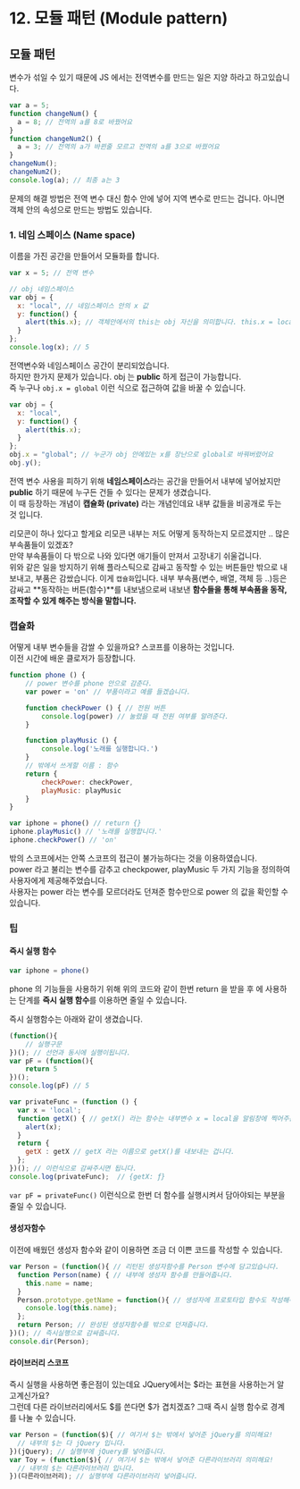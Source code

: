 # 12. 모듈 패턴 \(Module pattern\)

## 모듈 패턴

변수가 섞일 수 있기 때문에 JS 에서는 전역변수를 만드는 일은 지양 하라고 하고있습니다.

```javascript
var a = 5;
function changeNum() {
  a = 8; // 전역의 a를 8로 바꿨어요
}
function changeNum2() {
  a = 3; // 전역의 a가 바뀐줄 모르고 전역의 a를 3으로 바꿨어요
}
changeNum();
changeNum2();
console.log(a); // 최종 a는 3
```

문제의 해결 방법은 전역 변수 대신 함수 안에 넣어 지역 변수로 만드는 겁니다. 아니면 객체 안의 속성으로 만드는 방법도 있습니다.

### 1. 네임 스페이스 \(Name space\)

이름을 가진 공간을 만들어서 모듈화를 합니다.

```javascript
var x = 5; // 전역 변수

// obj 네임스페이스
var obj = {
  x: "local", // 네임스페이스 안의 x 값
  y: function() {
    alert(this.x); // 객체안에서의 this는 obj 자신을 의미합니다. this.x = local 입니다.
  }
};
console.log(x); // 5
```

전역변수와 네임스페이스 공간이 분리되었습니다.  
하지만 한가지 문제가 있습니다. obj 는 **public** 하게 접근이 가능합니다.  
즉 누구나 `obj.x = global` 이런 식으로 접근하여 값을 바꿀 수 있습니다.

```javascript
var obj = {
  x: "local",
  y: function() {
    alert(this.x);
  }
};
obj.x = "global"; // 누군가 obj 안에있는 x를 장난으로 global로 바꿔버렸어요
obj.y();
```

전역 변수 사용을 피하기 위해 **네임스페이스**라는 공간을 만들어서 내부에 넣어놨지만 **public** 하기 때문에 누구든 건들 수 있다는 문제가 생겼습니다.   
이 때 등장하는 개념이 **캡슐화 \(private\)** 라는 개념인데요 내부 값들을 비공개로 두는 것 입니다.

리모콘이 하나 있다고 할게요 리모콘 내부는 저도 어떻게 동작하는지 모르겠지만 .. 많은 부속품들이 있겠죠?  
만약 부속품들이 다 밖으로 나와 있다면 애기들이 만져서 고장내기 쉬울겁니다.  
위와 같은 일을 방지하기 위해 플라스틱으로 감싸고 동작할 수 있는 버튼들만 밖으로 내보내고, 부품은 감쌌습니다. 이게 `캡슐화`입니다. 내부 부속품\(변수, 배열, 객체 등 ..\)등은 감싸고 **동작하는 버튼\(함수\)**를 내보냄으로써 내보낸 **함수들을 통해 부속품을 동작, 조작할 수 있게 해주는 방식을 말합니다.**

### 캡슐화

어떻게 내부 변수들을 감쌀 수 있을까요? 스코프를 이용하는 것입니다.  
이전 시간에 배운 클로저가 등장합니다.

```javascript
function phone () {
	// power 변수를 phone 안으로 감춘다.
	var power = 'on' // 부품이라고 예를 들겠습니다.

    function checkPower () { // 전원 버튼
		console.log(power) // 눌렸을 때 전원 여부를 알려준다.
	}

	function playMusic () {
		console.log('노래를 실행합니다.')
	}
	// 밖에서 쓰게할 이름 : 함수
	return {
		checkPower: checkPower,
		playMusic: playMusic
	}
}

var iphone = phone() // return {}
iphone.playMusic() // '노래를 실행합니다.'
iphone.checkPower() // 'on' 
```

밖의 스코프에서는 안쪽 스코프의 접근이 불가능하다는 것을 이용하였습니다.  
power 라고 불리는 변수를 감추고 checkpower, playMusic 두 가지 기능을 정의하여 사용자에게 제공해주었습니다.  
사용자는 power 라는 변수를 모르더라도 던져준 함수만으로 power 의 값을 확인할 수 있습니다.  


### 팁

#### 즉시 실행 함수

```javascript
var iphone = phone() 
```

phone 의 기능들을 사용하기 위해 위의 코드와 같이 한번 return 을 받을 후 에 사용하는 단계를 **즉시 실행 함수**를 이용하면 줄일 수 있습니다.

즉시 실행함수는 아래와 같이 생겼습니다.

```javascript
(function(){
	// 실행구문 
})(); // 선언과 동시에 실행이됩니다.
var pF = (function(){ 
	return 5
})();
console.log(pF) // 5
```

```javascript
var privateFunc = (function () { 
  var x = 'local'; 
  function getX() { // getX() 라는 함수는 내부변수 x = local을 알림창에 찍어주는 역할을 해요
    alert(x);
  }
  return { 
  	getX : getX // getX 라는 이름으로 getX()를 내보내는 겁니다.
  };
})(); // 이런식으로 감싸주시면 됩니다.
console.log(privateFunc);  // {getX: ƒ}
```

`var pF = privateFunc()` 이런식으로 한번 더 함수를 실행시켜서 담아야되는 부분을 줄일 수 있습니다.

#### 생성자함수 

이전에 배웠던 생성자 함수와 같이 이용하면 조금 더 이쁜 코드를 작성할 수 있습니다.

```javascript
var Person = (function(){ // 리턴된 생성자함수를 Person 변수에 담고있습니다.
  function Person(name) { // 내부에 생성자 함수를 만들어줍니다.
    this.name = name;
  }
  Person.prototype.getName = function(){ // 생성자에 프로토타입 함수도 작성해주고요!
    console.log(this.name);
  };
  return Person; // 완성된 생성자함수를 밖으로 던져줍니다.
})(); // 즉시실행으로 감싸줍니다.
console.dir(Person);
```

#### 라이브러리 스코프

즉시 실행을 사용하면 좋은점이 있는데요 JQuery에서는 $라는 표현을 사용하는거 알고계신가요?  
그런데 다른 라이브러리에서도 $를 쓴다면 $가 겹치겠죠? 그때 즉시 실행 함수로 경계를 나눌 수 있습니다.

```javascript
var Person = (function($){ // 여기서 $는 밖에서 넣어준 jQuery를 의미해요!
  // 내부의 $는 다 jQuery 입니다.
})(jQuery); // 실행부에 jQuery를 넣어줍니다.
var Toy = (function($){ // 여기서 $는 밖에서 넣어준 다른라이브러리 의미해요!
  // 내부의 $는 다른라이브러리 입니다.
})(다른라이브러리); // 실행부에 다른라이브러리 넣어줍니다.
```

